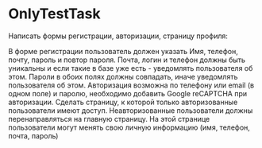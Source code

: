 # OnlyTestTask
Написать формы регистрации, авторизации, страницу профиля:

В форме регистрации пользователь должен указать Имя, телефон, почту, пароль и повтор пароля.
Почта, логин и телефон должны быть уникальны и если такие в базе уже есть - уведомлять пользователя об этом.
Пароли в обоих полях должны совпадать, иначе уведомлять пользователя об этом.
Авторизация возможна по телефону или email (в одном поле) и паролю, необходимо добавить Google reCAPTCHA при авторизации.
Сделать страницу, к которой только авторизованные пользователи имеют доступ. Неавторизованные пользователи должны перенаправляться на главную страницу. На этой странице пользователи могут менять свою личную информацию (имя, телефон, почта, пароль)
